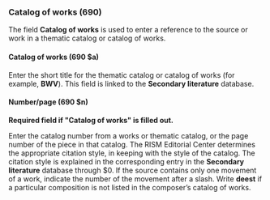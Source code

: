 ### Catalog of works (690)

The field **Catalog of works** is used to enter a reference to the source or work in a thematic catalog or catalog of works.

#### Catalog of works (690 $a)

Enter the short title for the thematic catalog or catalog of works (for example, **BWV**). This field is linked to the **Secondary literature** database.

#### Number/page (690 $n)

**Required field if "Catalog of works" is filled out.**

Enter the catalog number from a works or thematic catalog, or the page number of the piece in that catalog. The RISM Editorial Center determines the appropriate citation style, in keeping with the style of the catalog. The citation style is explained in the corresponding entry in the **Secondary literature** database through $0. If the source contains only one movement of a work, indicate the number of the movement after a slash. Write **deest** if a particular composition is not listed in the composer’s catalog of works.
